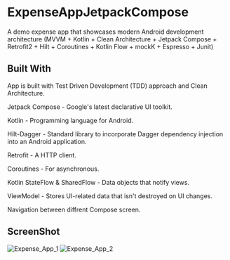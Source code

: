 # ExpenseAppJetpackCompose
A demo expense app that showcases modern Android development architecture (MVVM + Kotlin + Clean Architecture + Jetpack Compose + Retrofit2 + Hilt + Coroutines + Kotlin Flow + mockK + Espresso + Junit)

## Built With
App is built with Test Driven Development (TDD) approach and Clean Architecture.

Jetpack Compose - Google's latest declarative UI toolkit.

Kotlin - Programming language for Android.

Hilt-Dagger - Standard library to incorporate Dagger dependency injection into an Android application.

Retrofit - A HTTP client.

Coroutines - For asynchronous.

Kotlin StateFlow & SharedFlow - Data objects that notify views.

ViewModel - Stores UI-related data that isn't destroyed on UI changes.

Navigation between diffrent Compose screen.

## ScreenShot
![Expense_App_1](https://user-images.githubusercontent.com/19665943/207149448-d178d8fb-22b4-4bf2-9813-7c4fbf0c7fba.jpg)
![Expense_App_2](https://user-images.githubusercontent.com/19665943/207149909-c88eae72-7700-44f5-946a-bdf5f4765d4f.jpg)




